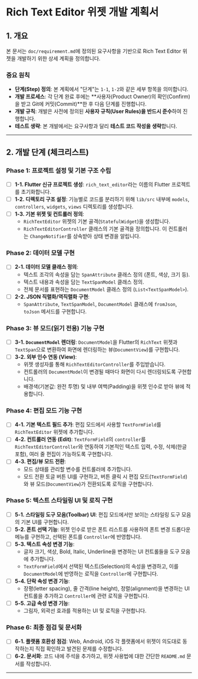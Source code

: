 # Rich Text Editor 위젯 개발 계획서

## 1. 개요

본 문서는 `doc/requirement.md`에 정의된 요구사항을 기반으로 Rich Text Editor 위젯을 개발하기 위한 상세 계획을 정의합니다.

### **중요 원칙**
- **단계(Step) 정의**: 본 계획에서 "단계"는 `1-1`, `1-2`와 같은 세부 항목을 의미합니다.
- **개발 프로세스**: 각 단계 완료 후에는 **사용자(Product Owner)의 확인(Confirm)을 받고 Git에 커밋(Commit)**한 후 다음 단계를 진행합니다.
- **개발 규칙**: 개발은 사전에 정의된 **사용자 규칙(User Rules)을 반드시 준수**하여 진행합니다.
- **테스트 생략**: 본 개발에서는 요구사항과 달리 **테스트 코드 작성을 생략**합니다.

---

## 2. 개발 단계 (체크리스트)

### Phase 1: 프로젝트 설정 및 기본 구조 수립
- [ ] **1-1. Flutter 신규 프로젝트 생성**: `rich_text_editor`라는 이름의 Flutter 프로젝트를 초기화합니다.
- [ ] **1-2. 디렉토리 구조 설정**: 기능별로 코드를 분리하기 위해 `lib/src` 내부에 `models`, `controllers`, `widgets`, `views` 디렉토리를 생성합니다.
- [ ] **1-3. 기본 위젯 및 컨트롤러 정의**:
    - `RichTextEditor` 위젯의 기본 골격(`StatefulWidget`)을 생성합니다.
    - `RichTextEditorController` 클래스의 기본 골격을 정의합니다. 이 컨트롤러는 `ChangeNotifier`를 상속받아 상태 변경을 알립니다.

### Phase 2: 데이터 모델 구현
- [ ] **2-1. 데이터 모델 클래스 정의**:
    - 텍스트 조각의 속성을 담는 `SpanAttribute` 클래스 정의 (폰트, 색상, 크기 등).
    - 텍스트 내용과 속성을 담는 `TextSpanModel` 클래스 정의.
    - 전체 문서를 표현하는 `DocumentModel` 클래스 정의 (`List<TextSpanModel>`).
- [ ] **2-2. JSON 직렬화/역직렬화 구현**:
    - `SpanAttribute`, `TextSpanModel`, `DocumentModel` 클래스에 `fromJson`, `toJson` 메서드를 구현합니다.

### Phase 3: 뷰 모드(읽기 전용) 기능 구현
- [ ] **3-1. `DocumentModel` 렌더링**: `DocumentModel`을 Flutter의 `RichText` 위젯과 `TextSpan`으로 변환하여 화면에 렌더링하는 뷰(`DocumentView`)를 구현합니다.
- [ ] **3-2. 외부 인수 연동 (View)**:
    - 위젯 생성자를 통해 `RichTextEditorController`를 주입받습니다.
    - 컨트롤러의 `DocumentModel`이 변경될 때마다 화면이 다시 렌더링되도록 구현합니다.
    - 배경색(기본값: 완전 투명) 및 내부 여백(Padding)을 위젯 인수로 받아 뷰에 적용합니다.

### Phase 4: 편집 모드 기능 구현
- [ ] **4-1. 기본 텍스트 필드 추가**: 편집 모드에서 사용할 `TextFormField`를 `RichTextEditor` 위젯에 추가합니다.
- [ ] **4-2. 컨트롤러 연동 (Edit)**: `TextFormField`의 `controller`를 `RichTextEditorController`와 연동하여 기본적인 텍스트 입력, 수정, 삭제(한글 포함), 여러 줄 편집이 가능하도록 구현합니다.
- [ ] **4-3. 편집/뷰 모드 전환**:
    - 모드 상태를 관리할 변수를 컨트롤러에 추가합니다.
    - 모드 전환 토글 버튼 UI를 구현하고, 버튼 클릭 시 편집 모드(`TextFormField`)와 뷰 모드(`DocumentView`)가 전환되도록 로직을 구현합니다.

### Phase 5: 텍스트 스타일링 UI 및 로직 구현
- [ ] **5-1. 스타일링 도구 모음(Toolbar) UI**: 편집 모드에서만 보이는 스타일링 도구 모음의 기본 UI를 구현합니다.
- [ ] **5-2. 폰트 선택 기능**: 위젯 인수로 받은 폰트 리스트를 사용하여 폰트 변경 드롭다운 메뉴를 구현하고, 선택된 폰트를 `Controller`에 반영합니다.
- [ ] **5-3. 텍스트 속성 변경 기능**:
    - 글자 크기, 색상, Bold, Italic, Underline을 변경하는 UI 컨트롤들을 도구 모음에 추가합니다.
    - `TextFormField`에서 선택된 텍스트(Selection)의 속성을 변경하고, 이를 `DocumentModel`에 반영하는 로직을 `Controller`에 구현합니다.
- [ ] **5-4. 단락 속성 변경 기능**:
    - 장평(letter spacing), 줄 간격(line height), 정렬(alignment)을 변경하는 UI 컨트롤을 추가하고 `Controller`에 관련 로직을 구현합니다.
- [ ] **5-5. 고급 속성 변경 기능**:
    - 그림자, 외곽선 효과를 적용하는 UI 및 로직을 구현합니다.

### Phase 6: 최종 점검 및 문서화
- [ ] **6-1. 플랫폼 호환성 점검**: Web, Android, iOS 각 플랫폼에서 위젯이 의도대로 동작하는지 직접 확인하고 발견된 문제를 수정합니다.
- [ ] **6-2. 문서화**: 코드 내에 주석을 추가하고, 위젯 사용법에 대한 간단한 `README.md` 문서를 작성합니다.

--- 